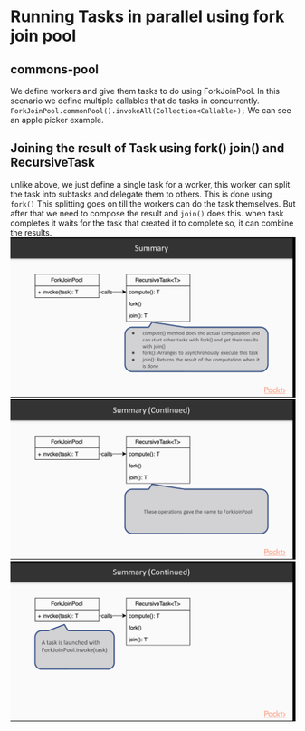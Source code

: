 # Running Tasks in parallel using fork join pool

## commons-pool

We define workers and give them tasks to do using ForkJoinPool. In this scenario we define multiple callables that do
tasks in concurrently.
`ForkJoinPool.commonPool().invokeAll(Collection<Callable>);` We can see an apple picker example.

## Joining the result of Task using fork() join() and RecursiveTask

unlike above, we just define a single task for a worker, this worker can split the task into subtasks and delegate them
to others. This is done using `fork()` This splitting goes on till the workers can do the task themselves. But after
that we need to compose the result and `join()` does this. when task completes it waits for the task that created it
to complete so, it can combine the results.
![](./pics/forkjoinpool1.png)
![](./pics/forkjoinpool2.png)
![](./pics/forkjoinpool3.png)

